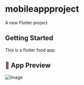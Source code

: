 # mobileappproject

A new Flutter project.

## Getting Started

This is a flutter food app.

## 📱 App Preview

![Image](https://github.com/user-attachments/assets/df93e94b-4463-47c8-85be-3ce7e03c9d52)
